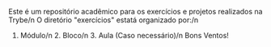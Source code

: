 Este é um repositório acadêmico para os exercícios e projetos realizados na Trybe/n
O diretório "exercícios" estatá organizado por:/n
1. Módulo/n
	2. Bloco/n
		3. Aula (Caso necessário)/n
Bons Ventos!
